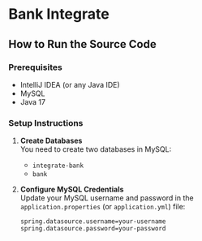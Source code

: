 # Bank Integrate

## How to Run the Source Code

### Prerequisites
- IntelliJ IDEA (or any Java IDE)
- MySQL
- Java 17

### Setup Instructions

1. **Create Databases**  
   You need to create two databases in MySQL:
   - `integrate-bank`
   - `bank`

2. **Configure MySQL Credentials**  
   Update your MySQL username and password in the `application.properties` (or `application.yml`) file:

   ```properties
   spring.datasource.username=your-username
   spring.datasource.password=your-password